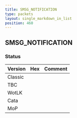 ```yaml
---
title: SMSG_NOTIFICATION
type: packets
layout: single_markdown_in_list
position: 460
---
```


## SMSG_NOTIFICATION

### Status

Version | Hex | Comment
---------- | ---------- | ---------- 
Classic |  |  
TBC |  |  
WotLK |  |  
Cata |  |  
MoP |  |  